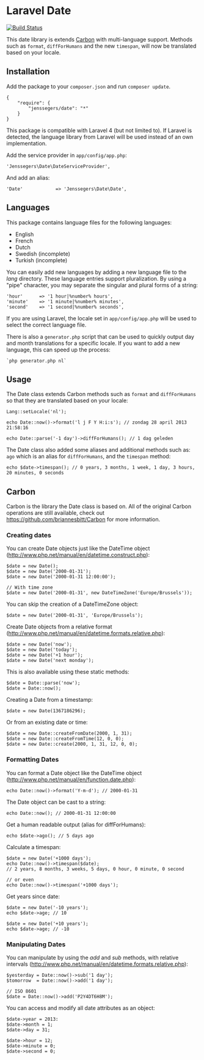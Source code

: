 Laravel Date
============

[![Build Status](http://img.shields.io/travis/jenssegers/laravel-date.svg)](https://travis-ci.org/jenssegers/laravel-date)

This date library is extends [Carbon](https://github.com/briannesbitt/Carbon) with multi-language support. Methods such as `format`, `diffForHumans` and the new `timespan`, will now be translated based on your locale.

Installation
------------

Add the package to your `composer.json` and run `composer update`.

    {
        "require": {
            "jenssegers/date": "*"
        }
    }

This package is compatible with Laravel 4 (but not limited to). If Laravel is detected, the language library from Laravel will be used instead of an own implementation.

Add the service provider in `app/config/app.php`:

    'Jenssegers\Date\DateServiceProvider',

And add an alias:

    'Date'            => 'Jenssegers\Date\Date',

Languages
---------

This package contains language files for the following languages:

 - English
 - French
 - Dutch
 - Swedish (incomplete)
 - Turkish (incomplete)

You can easily add new languages by adding a new language file to the *lang* directory. These language entries support pluralization. By using a "pipe" character, you may separate the singular and plural forms of a string:

    'hour'      => '1 hour|%number% hours',
    'minute'    => '1 minute|%number% minutes',
    'second'    => '1 second|%number% seconds',

If you are using Laravel, the locale set in `app/config/app.php` will be used to select the correct language file.

There is also a `generator.php` script that can be used to quickly output day and month translations for a specific locale. If you want to add a new language, this can speed up the process:

    `php generator.php nl`

Usage
-----

The Date class extends Carbon methods such as `format` and `diffForHumans` so that they are translated based on your locale:

    Lang::setLocale('nl');

    echo Date::now()->format('l j F Y H:i:s'); // zondag 28 april 2013 21:58:16

    echo Date::parse('-1 day')->diffForHumans(); // 1 dag geleden

The Date class also added some aliases and additional methods such as: `ago` which is an alias for `diffForHumans`, and the `timespan` method:

    echo $date->timespan(); // 0 years, 3 months, 1 week, 1 day, 3 hours, 20 minutes, 0 seconds

Carbon
------

Carbon is the library the Date class is based on. All of the original Carbon operations are still available, check out https://github.com/briannesbitt/Carbon for more information.

### Creating dates

You can create Date objects just like the DateTime object (http://www.php.net/manual/en/datetime.construct.php):

    $date = new Date();
    $date = new Date('2000-01-31');
    $date = new Date('2000-01-31 12:00:00');

    // With time zone
    $date = new Date('2000-01-31', new DateTimeZone('Europe/Brussels'));

You can skip the creation of a DateTimeZone object:

    $date = new Date('2000-01-31', 'Europe/Brussels');

Create Date objects from a relative format (http://www.php.net/manual/en/datetime.formats.relative.php):

    $date = new Date('now');
    $date = new Date('today');
    $date = new Date('+1 hour');
    $date = new Date('next monday');

This is also available using these static methods:

    $date = Date::parse('now');
    $date = Date::now();

Creating a Date from a timestamp:

    $date = new Date(1367186296);

Or from an existing date or time:

    $date = new Date::createFromDate(2000, 1, 31);
    $date = new Date::createFromTime(12, 0, 0);
    $date = new Date::create(2000, 1, 31, 12, 0, 0);

### Formatting Dates

You can format a Date object like the DateTime object (http://www.php.net/manual/en/function.date.php):

    echo Date::now()->format('Y-m-d'); // 2000-01-31

The Date object can be cast to a string:

    echo Date::now(); // 2000-01-31 12:00:00

Get a human readable output (alias for diffForHumans):

    echo $date->ago(); // 5 days ago

Calculate a timespan:

    $date = new Date('+1000 days');
    echo Date::now()->timespan($date);
    // 2 years, 8 months, 3 weeks, 5 days, 0 hour, 0 minute, 0 second

    // or even
    echo Date::now()->timespan('+1000 days');

Get years since date:

    $date = new Date('-10 years');
    echo $date->age; // 10

    $date = new Date('+10 years');
    echo $date->age; // -10

### Manipulating Dates

You can manipulate by using the *add* and *sub* methods, with relative intervals (http://www.php.net/manual/en/datetime.formats.relative.php):

    $yesterday = Date::now()->sub('1 day');
    $tomorrow  = Date::now()->add('1 day');

    // ISO 8601
    $date = Date::now()->add('P2Y4DT6H8M');

You can access and modify all date attributes as an object:

    $date->year = 2013:
    $date->month = 1;
    $date->day = 31;

    $date->hour = 12;
    $date->minute = 0;
    $date->second = 0;
